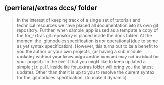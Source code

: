 ## (perriera)/extras docs/ folder
> In the interest of keeping track of a single set of tutorials and technical resources we have placed all documentation into its own git repository. Further, when sample_app is used as a template a copy of the for_extras git repository is placed inside the docs folder. At the moment the .gitmodules specification is *not* operational (due to some as yet syntax specification). However, this turns out to be a benefit to you the author or your own projects, (as having a sub module updating without your knowledge and/or consent may not be ideal for your project). 
> In the event that you might like to keep updated a simple `git pull` inside the for_extras folder will bring you the latest updates. Other than that it is up to you to resolve the current syntax for the .gitmodules specification, (to make it dynamic).
> 
